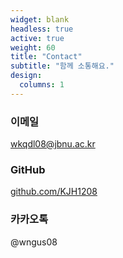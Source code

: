 ```yaml
---
widget: blank
headless: true
active: true
weight: 60
title: "Contact"
subtitle: "함께 소통해요."
design:
  columns: 1
---
```

<div class="contact-cards">
  <div class="custom-card">
    <i class="bi bi-envelope" style="font-size:2rem;color:#3A86FF;"></i>
    <h3>이메일</h3>
    <p><a href="mailto:wkqdl08@jbnu.ac.kr">wkqdl08@jbnu.ac.kr</a></p>
  </div>

  <div class="custom-card">
    <i class="bi bi-github" style="font-size:2rem;color:#3A86FF;"></i>
    <h3>GitHub</h3>
    <p><a href="https://github.com/KJH1208" target="_blank">github.com/KJH1208</a></p>
  </div>

  <div class="custom-card">
    <i class="bi bi-chat-dots" style="font-size:2rem;color:#3A86FF;"></i>
    <h3>카카오톡</h3>
    <p>@wngus08</p>
  </div>
</div>